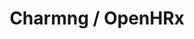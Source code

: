 ---
layout: default
title: Charmng / OpenHRx
description: CHARM is an oncology appointment manager that optimizes a cancer clinic's capacity to treat more patients with existing resources. It does this by automating processes to more quickly and efficiently facilitate approvals of chemotherapy between the chemotherapy unit, pharmacy and clinicians, and by improving scheduling and communication among care providers.
img: charm.jpg
link: bykartsoftware.com
group:  
---